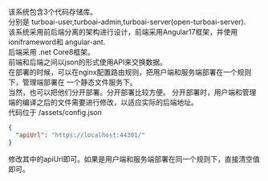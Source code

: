 ﻿该系统包含3个代码存储库。  
分别是 turboai-user,turboai-admin,turboai-server(open-turboai-server).  
该系统采用前后端分离的架构进行设计，前端采用Angular17框架，并使用ioniframeword和
angular-ant.  
后端采用 .net Core8框架。  
前端和后端之间以json的形式使用API来交换数据。  
在部署的时候，可以在nginx配置路由规则，把用户端和服务端部署在一个规则下，管理端部署在
一个静态文件服务下。  
当然，也可以把他们分开部署。分开部署比较方便。
分开部署时，用户端和管理端的编译之后的文件需要进行修改，以适应实际的后端地址。  
代码位于 /assets/config.json
```json
{
  "apiUrl": "https://localhost:44301/"
}

```
修改其中的apiUrl即可。如果是用户端和服务端部署在同一个规则下，直接清空值即可。

